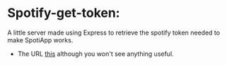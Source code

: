 # Spotify-get-token:

A little server made using Express to retrieve the spotify token needed to make SpotiApp works.

- The URL [this](https://spotiapp-get-token.herokuapp.com) although you won't see anything useful.
